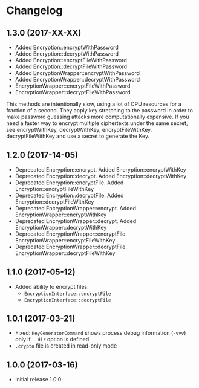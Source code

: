 Changelog
=========

1.3.0 (2017-XX-XX)
------------------
* Added Encryption::encryptWithPassword
* Added Encryption::decryptWithPassword
* Added Encryption::encryptFileWithPassword
* Added Encryption::decryptFileWithPassword
* Added EncryptionWrapper::encryptWithPassword
* Added EncryptionWrapper::decryptWithPassword
* EncryptionWrapper::encryptFileWithPassword
* EncryptionWrapper::decryptFileWithPassword

This methods are intentionally slow, using a lot of CPU resources for a fraction of a second.
They apply key stretching to the password in order to make password guessing attacks more computationally expensive.
If you need a faster way to encrypt multiple ciphertexts under the same secret, see encryptWithKey, decryptWithKey,
encryptFileWithKey, decryptFileWithKey and use a secret to generate the Key.

1.2.0 (2017-14-05)
------------------
* Deprecated Encryption::encrypt. Added Encryption::encryptWithKey
* Deprecated Encryption::decrypt. Added Encryption::decryptWithKey
* Deprecated Encryption::encryptFile. Added Encryption::encryptFileWithKey
* Deprecated Encryption::decryptFile. Added Encryption::decryptFileWithKey
* Deprecated EncryptionWrapper::encrypt. Added EncryptionWrapper::encryptWithKey
* Deprecated EncryptionWrapper::decrypt. Added EncryptionWrapper::decryptWithKey
* Deprecated EncryptionWrapper::encryptFile. EncryptionWrapper::encryptFileWithKey
* Deprecated EncryptionWrapper::decryptFile. EncryptionWrapper::decryptFileWithKey

1.1.0 (2017-05-12)
------------------
* Added ability to encrypt files:
    - `EncryptionInterface::encryptFile`
    - `EncryptionInterface::decryptFile`

1.0.1 (2017-03-21)
------------------
* Fixed: `KeyGeneratorCommand` shows process debug information (`-vvv`) only if `--dir` option is defined
* `.crypto` file is created in read-only mode

1.0.0 (2017-03-16)
------------------
* Initial release 1.0.0
